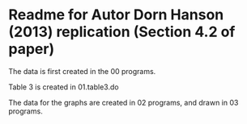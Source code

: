 
# Readme for Autor Dorn Hanson (2013) replication (Section 4.2 of paper)

The data is first created in the 00 programs.

Table 3 is created in 01.table3.do

The data for the graphs are created in 02 programs, and drawn in 03 programs.
